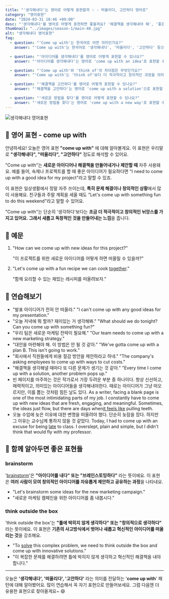 ```yaml
---
title: "'생각해내다'는 영어로 어떻게 표현할까 💡 - 떠올리다, 고안하다 영어로"
category: "영어표현"
date: "2024-03-31 18:46 +09:00"
desc: "'생각해내다'를 영어로 어떻게 표현하면 좋을까요? '해결책을 생각해내야 해', '좋은 선물 아이디어를 떠올려보자' 등을 영어로 표현하는 법을 배워봅시다. 다양한 예문을 통해서 연습하고 본인의 표현으로 만들어 보세요."
thumbnail: "../images/season-1/main-40.jpg"
alt: "생각해내다 영어표현"
faq:
  - question: "'Come up with'는 한국어로 어떤 의미인가요?"
    answer: "'Come up with'는 한국어로 '생각해내다', '떠올리다', '고안하다' 등으로 번역될 수 있습니다. 새로운 아이디어나 해결책을 만들어내거나 제안할 때 자주 사용되는 표현입니다."

  - question: "'아이디어를 생각해내다'를 영어로 어떻게 표현할 수 있나요?"
    answer: "'아이디어를 생각해내다'는 영어로 'come up with an idea'로 표현할 수 있습니다. 예를 들어, 'I need to come up with a good idea for my project'는 '내 프로젝트를 위해 좋은 아이디어를 생각해내야 해'라는 의미입니다."

  - question: "'Come up with'와 'think of'의 차이점은 무엇인가요?"
    answer: "'Come up with'는 'think of'보다 더 적극적이고 창의적인 과정을 의미합니다. 'Think of'가 단순히 생각하는 것을 뜻한다면, 'come up with'는 새로운 아이디어나 해결책을 만들어내는 과정을 강조합니다."

  - question: "'해결책을 고안하다'를 영어로 어떻게 표현할 수 있나요?"
    answer: "'해결책을 고안하다'는 영어로 'come up with a solution'으로 표현할 수 있습니다. 예를 들어, 'We need to come up with a solution to this problem'은 '우리는 이 문제에 대한 해결책을 고안해야 해'라는 의미입니다."

  - question: "'새로운 방법을 찾다'를 영어로 어떻게 표현할 수 있나요?"
    answer: "'새로운 방법을 찾다'는 영어로 'come up with a new way'로 표현할 수 있습니다. 예를 들어, 'We need to come up with a new way to attract customers'는 '우리는 고객을 유치할 새로운 방법을 찾아야 해'라는 의미입니다."
---
```


![생각해내다 영어표현](../images/season-1/main-40.jpg)

## 🌟 영어 표현 - come up with

안녕하세요! 오늘은 영어 표현 **"come up with"** 에 대해 알아볼게요. 이 표현은 우리말로 **"생각해내다", "떠올리다", "고안하다"** 정도로 해석할 수 있어요.

"Come up with"는 **새로운 아이디어나 해결책을 만들어내거나 제안할 때** 자주 사용돼요. 예를 들어, 숙제나 프로젝트를 할 때 좋은 아이디어가 필요하다면 "I need to come up with a good idea for my project"라고 말할 수 있죠.

이 표현은 일상생활에서 정말 자주 쓰이는데, **특히 문제 해결이나 창의적인 상황**에서 많이 사용해요. 친구들과 주말 계획을 세울 때도 "Let's come up with something fun to do this weekend"라고 말할 수 있어요.

"Come up with"는 단순히 '생각하다'보다는 **조금 더 적극적이고 창의적인 뉘앙스를 가지고 있어요. 그래서 새롭고 독창적인 것을 만들어내는 느낌**을 줍니다.

## 📖 예문

1. "How can we come up with new ideas for this project?"

   "이 프로젝트를 위한 새로운 아이디어를 어떻게 하면 떠올릴 수 있을까?"

2. "Let's come up with a fun recipe we can cook [together](blog/in-english/374.together/)."

   "함께 요리할 수 있는 재밌는 레시피를 떠올려보자."

## 💬 연습해보기

<ul data-interactive-list>
  <li data-interactive-item>
    <span data-toggler>"발표 아이디어가 전혀 안 떠올라."</span>
    <span data-answer>"I can't come up with any good ideas for my presentation."</span>
  </li>
  <li data-interactive-item>
    <span data-toggler>"오늘 저녁에 뭐 할까? 재미있는 거 생각해봐."</span>
    <span data-answer>"What should we do tonight? Can you come up with something fun?"</span>
  </li>
  <li data-interactive-item>
    <span data-toggler>"우리 팀은 새로운 마케팅 전략이 필요해."</span>
    <span data-answer>"Our team needs to come up with a new marketing strategy."</span>
  </li>
  <li data-interactive-item>
    <span data-toggler>"대안을 마련해야 해. 이 방법은 안 될 것 같아."</span>
    <span data-answer>"We've gotta come up with a plan B. This isn't going to work."</span>
  </li>
  <li data-interactive-item>
    <span data-toggler>"회사에서 직원들에게 비용 절감 방안을 제안하라고 하네."</span>
    <span data-answer>"The company's asking employees to come up with ways to cut costs."</span>
  </li>
  <li data-interactive-item>
    <span data-toggler>"해결책을 생각해낼 때마다 또 다른 문제가 생기는 것 같아."</span>
    <span data-answer>"Every time I come up with a solution, another problem pops up."</span>
  </li>
  <li data-interactive-item>
    <span data-toggler>빈 페이지를 마주하는 것은 작가로서 가장 두려운 부분 중 하나이다. 항상 신선하고, 매력적이고, 의미있는 아이디어들을 생각해내야한다. 때로는 아이디어가 그냥 떠오르지만, 이를 뽑는 것처럼 힘든 날도 있다.</span>
    <span data-answer>As a writer, facing a blank page is one of the most intimidating parts of my job. I constantly have to come up with new ideas that are fresh, engaging, and meaningful. Sometimes, the ideas just flow, but there are days when<a href="/blog/한-것-같아-영어표현/">it feels like</a> pulling teeth.</span>
  </li>
  <li data-interactive-item>
    <span data-toggler>오늘 수업에 늦은 이유에 대한 변명을 떠올려야 했다. 단순히 늦잠을 잤다. 하지만 그 이유는 교수님께 통하지 않을 것 같았다.</span>
    <span data-answer>Today, I had to come up with an excuse for being <a href="/blog/in-english/391.late/">late</a> to class. I overslept, plain and simple, but I didn't think that would fly with my professor.</span>
  </li>
</ul>

## 🤝 함께 알아두면 좋은 표현들

### brainstorm

'[brainstorm](/blog/in-english/227.brainstorm/)'은 **"아이디어를 내다" 또는 "브레인스토밍하다"** 라는 뜻이에요. 이 표현은 **여러 사람이 모여 창의적인 아이디어를 자유롭게 제안하고 공유하는 과정**을 나타내요.

- "Let's brainstorm some ideas for the new marketing campaign."
- "새로운 마케팅 캠페인을 위한 아이디어를 좀 내봅시다."

### think outside the box

'think outside the box'는 **"틀에 박히지 않게 생각하다" 또는 "창의적으로 생각하다"** 라는 뜻이에요. 이 표현은 **기존의 사고방식에서 벗어나 새롭고 혁신적인 아이디어를 떠올리는 것**을 강조해요.

- "To [solve](/blog/in-english/455.solve/) this complex problem, we need to think outside the box and come up with innovative solutions."
- "이 복잡한 문제를 해결하려면 틀에 박히지 않게 생각하고 혁신적인 해결책을 내야 합니다."

---

오늘은 **'생각해내다', '떠올리다', '고안하다'** 라는 의미를 전달하는 '**come up with**' 패턴에 대해 알아봤어요. 많이 연습해서 꼭 자기 표현으로 만들어보세요. 그럼 다음엔 더 유용한 표현으로 찾아올게요~ 😄
